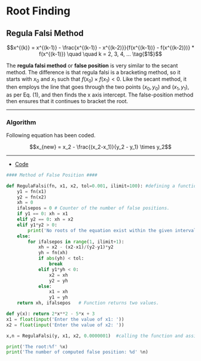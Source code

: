 # Root Finding

## Regula Falsi Method
```math
x^{(k)} = x^{(k-1)} - \frac{x^{(k-1)} - x^{(k-2)}}{f(x^{(k-1))} - f(x^{(k-2)})} * f(x^{(k-1)}) \quad \quad k = 2, 3, 4, ...   \tag{$1$}
```

The  **regula falsi method** or **false position** is very similar to
the secant method. The diﬀerence is that regula falsi is a bracketing method, so it starts
with $x_0$ and $x_1$ such that $f(x_0) \times f(x_1) < 0$. Like the secant method, it then employs the
line that goes through the two points $(x_0, y_0)$ and $(x_1 , y_1)$, as per Eq. $(1)$, and then
finds the x axis intercept. The false-position method then ensures that it continues
to bracket the root.

---
### Algorithm
Following equation has been coded.
```math
x_{new} = x_2 - \frac{(x_2-x_1)}{y_2 - y_1} \times y_2
```
---
- [Code](https://github.com/nishantaMishra/computational-physics-in-python/blob/main/RegulaFalsiMethod/regulaFalsi1.py)
```python
#### Method of False Position ####

def RegulaFalsi(fn, x1, x2, tol=0.001, ilimit=100): #defining a function called RegulaFalsi.
    y1 = fn(x1)
    y2 = fn(x2)
    xh = 0
    ifalsepos = 0 # Counter of the number of false positions.
    if y1 == 0: xh = x1
    elif y2 == 0: xh = x2
    elif y1*y2 > 0:
        print('No roots of the equation exist within the given interval.')
    else:
        for ifalsepos in range(1, ilimit+1):
            xh = x2 - (x2-x1)/(y2-y1)*y2
            yh = fn(xh)
            if abs(yh) < tol:
                break
            elif y1*yh < 0:
                x2 = xh
                y2 = yh
            else:
                x1 = xh
                y1 = yh
    return xh, ifalsepos   # Function returns two values. 

def y(x): return 2*x**2 - 5*x + 3
x1 = float(input('Enter the value of x1: '))
x2 = float(input('Enter the value of x2: '))

x,n = RegulaFalsi(y, x1, x2, 0.0000001)  #calling the function and assigning x to the first return value and n to the second return value.

print('The root:%f' %x)
print('The number of computed false position: %d' %n)
```
